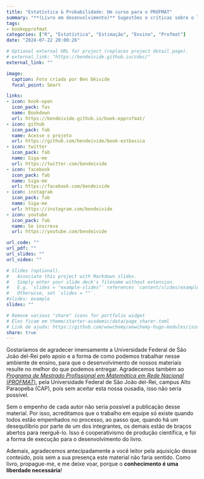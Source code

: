 ```yaml
---
title: "Estatística & Probabilidade: Um curso para o PROFMAT"
summary: "**(Livro em desenvolvimento)** Sugestões e críticas sobre o livro podem ser enviadas para livrosdeben@gmail.com"
tags:
- bookepprofmat
categories: ["R", "Estatística", "Estimação", "Ensino", "Profmat"]
date: "2024-07-22 20:00:26"

# Optional external URL for project (replaces project detail page).
# external_link: "https://bendeivide.github.io/cdec/"
external_link: ""

image:
  caption: Foto criada por Ben Dêivide
  focal_point: Smart

links:
- icon: book-open
  icon_pack: fas
  name: Bookdown
  url: https://bendeivide.github.io/book-epprofmat/
- icon: github
  icon_pack: fab
  name: Acesse o projeto
  url: https://github.com/bendeivide/book-estbasica
- icon: twitter
  icon_pack: fab
  name: Siga-me
  url: https://twitter.com/bendeivide
- icon: facebook
  icon_pack: fab
  name: Siga-me
  url: https://facebook.com/bendeivide
- icon: instagram
  icon_pack: fab
  name: Siga-me
  url: https://instagram.com/bendeivide
- icon: youtube
  icon_pack: fab
  name: Se inscreva
  url: https://youtube.com/bendeivide

url_code: ""
url_pdf: ""
url_slides: ""
url_video: ""

# Slides (optional).
#   Associate this project with Markdown slides.
#   Simply enter your slide deck's filename without extension.
#   E.g. `slides = "example-slides"` references `content/slides/example-slides.md`.
#   Otherwise, set `slides = ""`.
#slides: example
slides: ""

# Remove various "share" icons for portfolio widget
# Eles ficam em theme/starter-academic/data/page_sharer.toml
# Link de ajuda: https://github.com/wowchemy/wowchemy-hugo-modules/issues/1611
share: true
---
```


Gostaríamos de agradecer imensamente a Universidade Federal de São João del-Rei pelo apoio e a forma de como podemos trabalhar nesse ambiente de ensino, para que o desenvolvimento de nossos materiais resulte no melhor do que podemos entregar. Agradecemos também ao [*Programa de Mestrado Profissional em Matemática em Rede Nacional* (*PROFMAT*)](https://ufsj.edu.br/profmat_cap/), pela Universidade Federal de São João del-Rei, campus Alto Paraopeba (CAP), pois sem aceitar esta nossa ousadia, isso não seria possível.

Sem o empenho de cada autor não seria possível a publicação desse material. Por isso, acreditamos que o trabalho em equipe só existe quando todos estão empenhados no processo, ao passo que, quando há um desequilíbrio por parte de um dos integrantes, os demais estão de braços abertos para reerguê-lo. Isso é cooperativismo de produção científica, e foi a forma de execução para o desenvolvimento do livro.

Ademais, agradecemos antecipadamente a você leitor pela aquisição desse conteúdo, pois sem a sua presença este material não faria sentido. Como livro, propague-me, e me deixe voar, porque o **conhecimento é uma liberdade necessária**!
